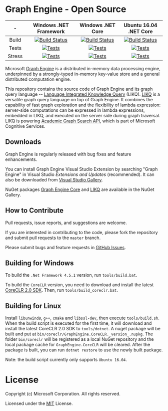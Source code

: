 # Graph Engine - Open Source

| - | Windows .NET Framework | Windows .NET Core | Ubuntu 16.04 .NET Core |
|:------:|:------:|:------:|:------:|
|Build|[![Build Status](http://ci.graphengine.io/buildStatus/icon?job=GraphEngine-Windows-NetFX)](http://ci.graphengine.io/job/GraphEngine-Windows-NetFX/)|[![Build Status](http://ci.graphengine.io/buildStatus/icon?job=GraphEngine-Windows-NetCore)](http://ci.graphengine.io/job/GraphEngine-Windows-NetCore/)|[![Build Status](http://ci.graphengine.io/buildStatus/icon?job=GraphEngine-Ubuntu-NetCore)](http://ci.graphengine.io/job/GraphEngine-Ubuntu-NetCore/)
|Tests|[![Tests](https://img.shields.io/jenkins/t/http/ci.graphengine.io/job/GraphEngine-Windows-NetFx.svg)](http://ci.graphengine.io/job/GraphEngine-Windows-NetFx/)|[![Tests](https://img.shields.io/jenkins/t/http/ci.graphengine.io/job/GraphEngine-Windows-NetCore.svg)](http://ci.graphengine.io/job/GraphEngine-Windows-NetCore/)|[![Tests](https://img.shields.io/jenkins/t/http/ci.graphengine.io/job/GraphEngine-Ubuntu-NetCore.svg)](http://ci.graphengine.io/job/GraphEngine-Ubuntu-NetCore/)|
|Stress|[![Tests](https://img.shields.io/jenkins/t/http/ci.graphengine.io/job/GraphEngine-Windows-NetFx-Stress.svg)](http://ci.graphengine.io/job/GraphEngine-Windows-NetFx-Stress/)|[![Tests](https://img.shields.io/jenkins/t/http/ci.graphengine.io/job/GraphEngine-Windows-NetCore-Stress.svg)](http://ci.graphengine.io/job/GraphEngine-Windows-NetCore-Stress/)|[![Tests](https://img.shields.io/jenkins/t/http/ci.graphengine.io/job/GraphEngine-Ubuntu1604-NetCore-Stress.svg)](http://ci.graphengine.io/job/GraphEngine-Ubuntu-NetCore-Stress/)|
Microsoft [Graph Engine](http://www.graphengine.io/) is a distributed
in-memory data processing engine, underpinned by a strongly-typed
in-memory key-value store and a general distributed computation
engine.

This repository contains the source code of Graph Engine and its graph
query language -- <a
href="https://www.graphengine.io/video/likq.video.html"
target="_blank">Language Integrated Knowledge Query</a> (LIKQ).
[LIKQ](https://github.com/Microsoft/GraphEngine/tree/master/src/LIKQ)
is a versatile graph query language on top of Graph Engine. It
combines the capability of fast graph exploration and the flexibility
of lambda expression: server-side computations can be expressed in
lambda expressions, embedded in LIKQ, and executed on the server side
during graph traversal.  LIKQ is powering [Academic Graph Search
API](https://www.microsoft.com/cognitive-services/en-us/Academic-Knowledge-API/documentation/GraphSearchMethod),
which is part of Microsoft Cognitive Services.

## Downloads

Graph Engine is regularly released with bug fixes and feature enhancements.

You can install Graph Engine Visual Studio Extension by searching
"Graph Engine" in Visual Studio _Extensions and Updates_
(recommended). It can also be downloaded from <a
href="https://visualstudiogallery.msdn.microsoft.com/12835dd2-2d0e-4b8e-9e7e-9f505bb909b8" target="_blank">Visual
Studio Gallery</a>.

NuGet packages <a
href="https://www.nuget.org/packages/GraphEngine.Core/"
target="_blank">Graph Engine Core</a> and <a
href="https://www.nuget.org/packages/GraphEngine.LIKQ/"
target="_blank">LIKQ</a> are available in the NuGet Gallery.

## How to Contribute

Pull requests, issue reports, and suggestions are welcome.

If you are interested in contributing to the code, please fork the
repository and submit pull requests to the `master` branch.

Please submit bugs and feature requests in [GitHub Issues](https://github.com/Microsoft/GraphEngine/issues).

## Building for Windows

To build the `.Net Framework 4.5.1` version, run `tools/build.bat`.

To build the `CoreCLR` version, you need to download and install the
latest [CoreCLR 2.0
SDK](https://dotnetcli.blob.core.windows.net/dotnet/Sdk/master/dotnet-dev-win-x64.latest.exe).
Then, run `tools/build_coreclr.bat`.

## Building for Linux

Install `libunwind8`, `g++`, `cmake` and `libssl-dev`, then execute
`tools/build.sh`.  When the build script is executed for the first
time, it will download and install the latest CoreCLR 2.0 SDK to
`tools/dotnet`.  A nuget package will be built and put at
`bin/coreclr/GraphEngine.CoreCLR._version_.nupkg`. The folder
`bin/coreclr` will be registered as a local NuGet repository and the
local package cache for `GraphEngine.CoreCLR` will be cleared. After
the package is built, you can run `dotnet restore` to use the newly
built package.

Note: the build script currently only supports `Ubuntu 16.04`.

# License

Copyright (c) Microsoft Corporation. All rights reserved.

Licensed under the [MIT](LICENSE.md) License.
